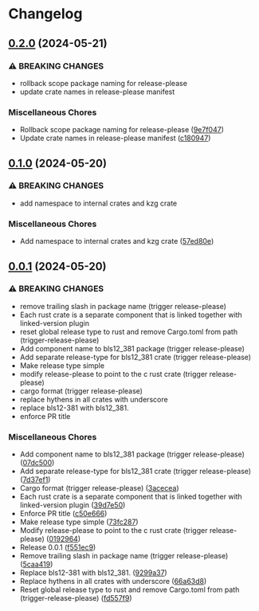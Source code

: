 # Changelog

## [0.2.0](https://github.com/crate-crypto/peerdas-kzg/compare/v0.1.0...v0.2.0) (2024-05-21)


### ⚠ BREAKING CHANGES

* rollback scope package naming for release-please
* update crate names in release-please manifest

### Miscellaneous Chores

* Rollback scope package naming for release-please ([9e7f047](https://github.com/crate-crypto/peerdas-kzg/commit/9e7f04724119ca97fd49cf992dad4b23d6da6387))
* Update crate names in release-please manifest ([c180947](https://github.com/crate-crypto/peerdas-kzg/commit/c18094731ba6e091b607faaac18b4e82f2f5b704))

## [0.1.0](https://github.com/crate-crypto/peerdas-kzg/compare/v0.0.1...v0.1.0) (2024-05-20)


### ⚠ BREAKING CHANGES

* add namespace to internal crates and kzg crate

### Miscellaneous Chores

* Add namespace to internal crates and kzg crate ([57ed80e](https://github.com/crate-crypto/peerdas-kzg/commit/57ed80e4122c56cfc1868afdd27cbb7f79bba88d))

## [0.0.1](https://github.com/crate-crypto/peerdas-kzg/compare/v0.0.1...v0.0.1) (2024-05-20)


### ⚠ BREAKING CHANGES

* remove trailing slash in package name (trigger release-please)
* Each rust crate is a separate component that is linked together with linked-version plugin
* reset global release type to rust and remove Cargo.toml from path (trigger-release-please)
* Add component name to bls12_381 package (trigger release-please)
* Add separate release-type for bls12_381 crate (trigger release-please)
* Make release type simple
* modify release-please to point to the c rust crate (trigger release-please)
* cargo format (trigger release-please)
* replace hythens in all crates with underscore
* replace bls12-381 with bls12_381.
* enforce PR title

### Miscellaneous Chores

* Add component name to bls12_381 package (trigger release-please) ([07dc500](https://github.com/crate-crypto/peerdas-kzg/commit/07dc500c22311d7b6843ec8790f98391d1097423))
* Add separate release-type for bls12_381 crate (trigger release-please) ([7d37ef1](https://github.com/crate-crypto/peerdas-kzg/commit/7d37ef16ae037d6630a0c2ed69973cd99821be9a))
* Cargo format (trigger release-please) ([3acecea](https://github.com/crate-crypto/peerdas-kzg/commit/3acecea41b5baec67376a191d1fdb91acfc9d7c4))
* Each rust crate is a separate component that is linked together with linked-version plugin ([39d7e50](https://github.com/crate-crypto/peerdas-kzg/commit/39d7e506ba2ea9e3aaea1f65f97f3518dbcbaf54))
* Enforce PR title ([c50e666](https://github.com/crate-crypto/peerdas-kzg/commit/c50e666ec8c408134b7d50d6caa6d2f616f9219f))
* Make release type simple ([73fc287](https://github.com/crate-crypto/peerdas-kzg/commit/73fc287b29c4cd17cb1a7ad5d84ee09f3b43a1eb))
* Modify release-please to point to the c rust crate (trigger release-please) ([0192964](https://github.com/crate-crypto/peerdas-kzg/commit/01929646394efd9285c268a1e0d0d98f29c83a91))
* Release 0.0.1 ([f551ec9](https://github.com/crate-crypto/peerdas-kzg/commit/f551ec9f7c045dfa06024ee223067d3cc05ec169))
* Remove trailing slash in package name (trigger release-please) ([5caa419](https://github.com/crate-crypto/peerdas-kzg/commit/5caa419d668b15a954cc183f65231ee8c5e01348))
* Replace bls12-381 with bls12_381. ([9299a37](https://github.com/crate-crypto/peerdas-kzg/commit/9299a37493317e0aabbe027de2771f11607ff418))
* Replace hythens in all crates with underscore ([66a63d8](https://github.com/crate-crypto/peerdas-kzg/commit/66a63d839ac475f79ae19c4cd340f9987f431b30))
* Reset global release type to rust and remove Cargo.toml from path (trigger-release-please) ([fd557f9](https://github.com/crate-crypto/peerdas-kzg/commit/fd557f908a7798e08034a172b4856c333c557a21))
